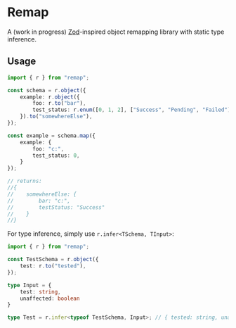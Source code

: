 # Remap

A (work in progress) [Zod](https://github.com/colinhacks/zod)-inspired object remapping library with static type inference.

## Usage

```ts
import { r } from "remap";

const schema = r.object({
    example: r.object({
        foo: r.to("bar"),
        test_status: r.enum([0, 1, 2], ["Success", "Pending", "Failed"]).to("testStatus")
    }).to("somewhereElse"),
});

const example = schema.map({
    example: {
        foo: "c:",
        test_status: 0,
    }
});

// returns: 
//{
//    somewhereElse: {
//        bar: "c:",
//        testStatus: "Success"
//    }
//}
```

For type inference, simply use `r.infer<TSchema, TInput>`:

```ts
import { r } from "remap";

const TestSchema = r.object({
    test: r.to("tested"),
});

type Input = {
    test: string,
    unaffected: boolean
}

type Test = r.infer<typeof TestSchema, Input>; // { tested: string, unaffected: boolean }
```
